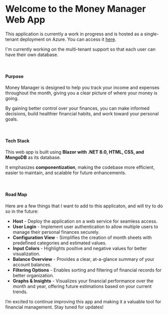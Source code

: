 <h1>Welcome to the Money Manager Web App</h1>
<p>This application is currently a work in progress and is hosted as a single-tenant deployment on Azure. You can access it <a href="https://moneymanager-e4hca9dcbgc6btck.germanywestcentral-01.azurewebsites.net/">here</a>.</p>  
<p>I'm currently working on the multi-tenant support so that each user can have their own database.</p>
<br />


<h4>Purpose</h4>
<p>Money Manager is designed to help you track your income and expenses throughout the month, giving you a clear picture of where your money is going.</p>
<p>By gaining better control over your finances, you can make informed decisions, build healthier financial habits, and work toward your personal goals.</p>
<br />

<h4>Tech Stack</h4>
<p>This web app is built using <strong>Blazor with .NET 8.0, HTML, CSS, and MongoDB</strong> as its database.</p>
<p>It emphasizes <strong>componentization</strong>, making the codebase more efficient, easier to maintain, and scalable for future enhancements.</p>
<br />

<h4>Road Map</h4>
Here are a few things that I want to add to this applicaton, and will try to do so in the future:

<ul>
    <li><strong>Host</strong> - Deploy the application on a web service for seamless access.</li>
    <li><strong>User Login</strong> - Implement user authentication to allow multiple users to manage their personal finances securely.</li>
    <li><strong>Configuration View</strong> - Simplifies the creation of month sheets with predefined categories and estimated values.</li>
    <li><strong>Input Colors</strong> - Highlights positive and negative values for better visualization.</li>
    <li><strong>Balance Overview</strong> - Provides a clear, at-a-glance summary of your account balances.</li>
    <li><strong>Filtering Options</strong> - Enables sorting and filtering of financial records for better organization.</li>
    <li><strong>Graphs & Insights</strong> - Visualizes your financial performance over the month and year, offering future estimations based on your current trends.</li>
</ul>

<p>
    I’m excited to continue improving this app and making it a valuable tool for financial management.
    Stay tuned for updates!
</p>
